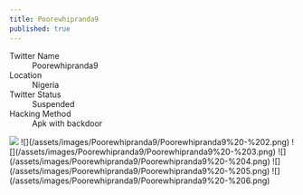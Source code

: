 ```yaml
---
title: Poorewhipranda9
published: true
---
```


<dl>
<dt>Twitter Name</dt>
<dd>Poorewhipranda9</dd>
<dt>Location</dt>
<dd>Nigeria</dd>
<dt>Twitter Status</dt>
<dd>Suspended</dd>
<dt>Hacking Method</dt>
<dd>Apk with backdoor</dd>
</dl>

 <img src="{{ site.baseurl }}/assets/images/Poorewhipranda9%20-%201.png">
![](/assets/images/Poorewhipranda9/Poorewhipranda9%20-%202.png)
![](/assets/images/Poorewhipranda9/Poorewhipranda9%20-%203.png)
![](/assets/images/Poorewhipranda9/Poorewhipranda9%20-%204.png)
![](/assets/images/Poorewhipranda9/Poorewhipranda9%20-%205.png)
![](/assets/images/Poorewhipranda9/Poorewhipranda9%20-%206.png)
